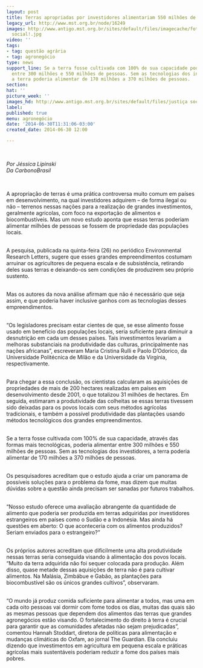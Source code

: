 ```yaml
---
layout: post
title: Terras apropriadas por investidores alimentariam 550 milhões de pessoas
legacy_url: http://www.mst.org.br/node/16249
images: http://www.antigo.mst.org.br/sites/default/files/imagecache/foto_destaque/justiça
  social!.jpg
video: ''
tags:
- tag: questão agrária
- tag: agronegócio
type: news
support_line: Se a terra fosse cultivada com 100% de sua capacidade poderia alimentar
  entre 300 milhões e 550 milhões de pessoas. Sem as tecnologias dos investidores,
  a terra poderia alimentar de 170 milhões a 370 milhões de pessoas.
section: 
hat: ''
picture_week: ''
images_hd: http://www.antigo.mst.org.br/sites/default/files/justiça social!.jpg
label: 
published: true
menu: agronegócio
date: '2014-06-30T11:31:06-03:00'
created_date: 2014-06-30 12:00

---
```

<p><em><br></em></p><p><em>Por Jéssica Lipinski<br>Da CarbonoBrasil</em></p><div>&nbsp;</div><p>A apropriação de terras é uma prática controversa muito comum em países em desenvolvimento, na qual investidores adquirem – de forma ilegal ou não – terrenos nessas nações para a realização de grandes investimentos, geralmente agrícolas, com foco na exportação de alimentos e biocombustíveis. Mas um novo estudo aponta que essas terras poderiam alimentar milhões de pessoas se fossem de propriedade das populações locais.</p><p><br>A pesquisa, publicada na quinta-feira (26) no periódico Environmental Research Letters, sugere que esses grandes empreendimentos costumam arruinar os agricultores de pequena escala e de subsistência, retirando deles suas terras e deixando-os sem condições de produzirem seu próprio sustento.</p><p><br>Mas os autores da nova análise afirmam que não é necessário que seja assim, e que poderia haver inclusive ganhos com as tecnologias desses empreendimentos.</p><p><br>“Os legisladores precisam estar cientes de que, se esse alimento fosse usado em benefício das populações locais, seria suficiente para diminuir a desnutrição em cada um desses países. Tais investimentos levariam a melhoras substanciais na produtividade das culturas, principalmente nas nações africanas”, escreveram Maria Cristina Rulli e Paolo D’Odorico, da Universidade Politécnica de Milão e da Universidade da Virgínia, respectivamente.</p><p><br>Para chegar a essa conclusão, os cientistas calcularam as aquisições de propriedades de mais de 200 hectares realizadas em países em desenvolvimento desde 2001, o que totalizou 31 milhões de hectares. Em seguida, estimaram a produtividade das colheitas se essas terras tivessem sido deixadas para os povos locais com seus métodos agrícolas tradicionais, e também a possível produtividade das plantações usando métodos tecnológicos dos grandes empreendimentos.</p><p><br>Se a terra fosse cultivada com 100% de sua capacidade, através das formas mais tecnológicas, poderia alimentar entre 300 milhões e 550 milhões de pessoas. Sem as tecnologias dos investidores, a terra poderia alimentar de 170 milhões a 370 milhões de pessoas.</p><p><br>Os pesquisadores acreditam que o estudo ajuda a criar um panorama de possíveis soluções para o problema da fome, mas dizem que muitas dúvidas sobre a questão ainda precisam ser sanadas por futuros trabalhos.</p><p><br>“Nosso estudo oferece uma avaliação abrangente da quantidade de alimento que poderia ser produzida em terras adquiridas por investidores estrangeiros em países como o Sudão e a Indonésia. Mas ainda há questões em aberto: O que aconteceria com os alimentos produzidos? Seriam enviados para o estrangeiro?”</p><p><br>Os próprios autores acreditam que dificilmente uma alta produtividade nessas terras seria conseguida visando à alimentação dos povos locais. “Muito da terra adquirida não foi sequer colocada para produção. Além disso, quase metade dessas aquisições de terra não é para cultivar alimentos. Na Malásia, Zimbábue e Gabão, as plantações para biocombustível são os únicos grandes cultivos”, observaram.</p><p><br>“O mundo já produz comida suficiente para alimentar a todos, mas uma em cada oito pessoas vai dormir com fome todos os dias, muitas das quais são as mesmas pessoas que dependem dos alimentos das terras que grandes agronegócios estão visando. O fortalecimento do direito à terra é crucial para garantir que as comunidades afetadas não sejam prejudicadas”, comentou Hannah Stoddart, diretora de políticas para alimentação e mudanças climáticas do Oxfam, ao jornal The Guardian. Ela concluiu dizendo que investimentos em agricultura em pequena escala e práticas agrícolas mais sustentáveis poderiam reduzir a fome dos países mais pobres.</p><p>&nbsp;</p>
